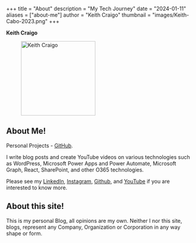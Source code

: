 +++
title = "About"
description = "My Tech Journey"
date = "2024-01-11"
aliases = ["about-me"]
author = "Keith Craigo"
thumbnail = "images/Keith-Cabo-2023.png"
+++

**Keith Craigo**

<figure>
    <img src="/images/Keith-Cabo-2023.png"
         alt="Keith Craigo" width=200 height=200>
    
</figure>

## About Me!
Personal Projects - [GitHub](https://github.com/kcraigo).

I write blog posts and create YouTube videos on various technologies such as WordPress, Microsoft Power Apps and Power Automate, Microsoft Graph, React, SharePoint, and other O365 technologies.


Please see my [LinkedIn](https://www.linkedin.com/in/keithcraigo/), [Instagram](https://www.instagram.com/rodneykc/), [Github](https://github.com/kcraigo), and [YouTube](http://www.youtube.com/c/WebDevByTheBay) if you are interested to know more.

## About this site!
This is my personal Blog, all opinions are my own. Neither I nor this site, blogs, represent any Company, Organization or Corporation in any way shape or form. 